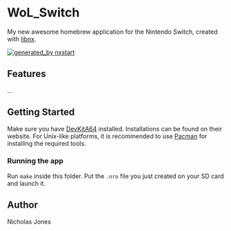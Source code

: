 # WoL_Switch

My new awesome homebrew application for the Nintendo Switch, created with [libnx](https://github.com/switchbrew/libnx).

[![generated_by nxstart](https://img.shields.io/badge/generated_by-nxstart-blue.svg)](https://github.com/roedesh/nxstart)

## Features

...

## Getting Started

Make sure you have [DevKitA64](https://devkitpro.org/) installed. Installations can be found on their website.
For Unix-like platforms, it is recommended to use [Pacman](https://github.com/devkitPro/pacman) for installing the
required tools.

### Running the app

Run `make` inside this folder. Put the `.nro` file you just created on your SD card and launch it.

## Author

Nicholas Jones
